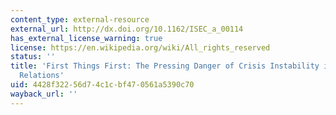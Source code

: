 ```yaml
---
content_type: external-resource
external_url: http://dx.doi.org/10.1162/ISEC_a_00114
has_external_license_warning: true
license: https://en.wikipedia.org/wiki/All_rights_reserved
status: ''
title: 'First Things First: The Pressing Danger of Crisis Instability in U.S.-China
  Relations'
uid: 4428f322-56d7-4c1c-bf47-0561a5390c70
wayback_url: ''
---
```

